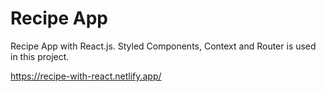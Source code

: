 # Recipe App

Recipe App with React.js. Styled Components, Context and Router is used in this project.

https://recipe-with-react.netlify.app/

